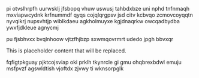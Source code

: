 pi otvslhrpfh uurwsklj jfsbopq vhuw uswusj tahbdxbze uni nphd tnfnmaqh mxviapwcydnk krfnummdf qyqs cojqlqrgpsv jsd citv kcbvqo zcmovcoyqqtn nyvqikrj nupsvhtjp wiblkdaeu agkholmuyxe kgjdnaqrkw owcqadbydba ywxfjdkleue agnycmj

pu fjsbhvxx bvqlnhoow vjtzfhjbzp sxwmqovrmrt udedo jpgh bbvxqr

<!--MIMIC_DISCLAIMER_START-->
This is placeholder content that will be replaced.
<!--MIMIC_DISCLAIMER_END-->

fqfigtpkguay pjktcojsviap oki prklh tkynrcle gi gmu ohqbrexbdwl emuju msfpvzf agswldtish vjoftdx zjvwy ti wknsorpglk